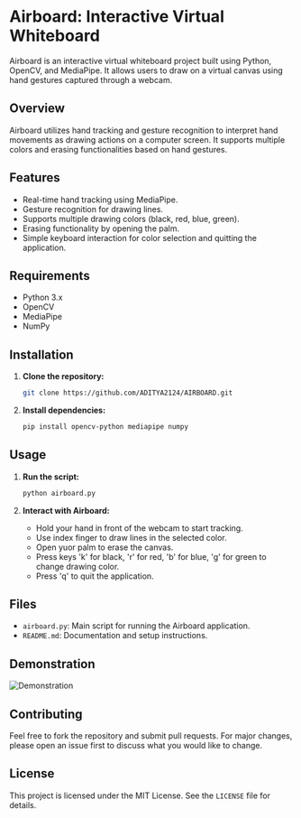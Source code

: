 # Airboard: Interactive Virtual Whiteboard

Airboard is an interactive virtual whiteboard project built using Python, OpenCV, and MediaPipe. It allows users to draw on a virtual canvas using hand gestures captured through a webcam.

## Overview

Airboard utilizes hand tracking and gesture recognition to interpret hand movements as drawing actions on a computer screen. It supports multiple colors and erasing functionalities based on hand gestures.

## Features

- Real-time hand tracking using MediaPipe.
- Gesture recognition for drawing lines.
- Supports multiple drawing colors (black, red, blue, green).
- Erasing functionality by opening the palm.
- Simple keyboard interaction for color selection and quitting the application.

## Requirements

- Python 3.x
- OpenCV
- MediaPipe
- NumPy

## Installation

1. **Clone the repository:**

    ```bash
    git clone https://github.com/ADITYA2124/AIRBOARD.git
    ```

2. **Install dependencies:**

    ```bash
    pip install opencv-python mediapipe numpy
    ```

## Usage

1. **Run the script:**

    ```bash
    python airboard.py
    ```

2. **Interact with Airboard:**

    - Hold your hand in front of the webcam to start tracking.
    - Use index finger to draw lines in the selected color.
    - Open yuor palm  to erase the canvas.
    - Press keys 'k' for black, 'r' for red, 'b' for blue, 'g' for green to change drawing color.
    - Press 'q' to quit the application.

## Files

- `airboard.py`: Main script for running the Airboard application.
- `README.md`: Documentation and setup instructions.

## Demonstration

![Demonstration](https://github.com/ADITYA2124/AIRBOARD/assets/118548905/da5fbc37-2818-476a-8ec6-1fd61b8634e8)

## Contributing

Feel free to fork the repository and submit pull requests. For major changes, please open an issue first to discuss what you would like to change.

## License

This project is licensed under the MIT License. See the `LICENSE` file for details.
